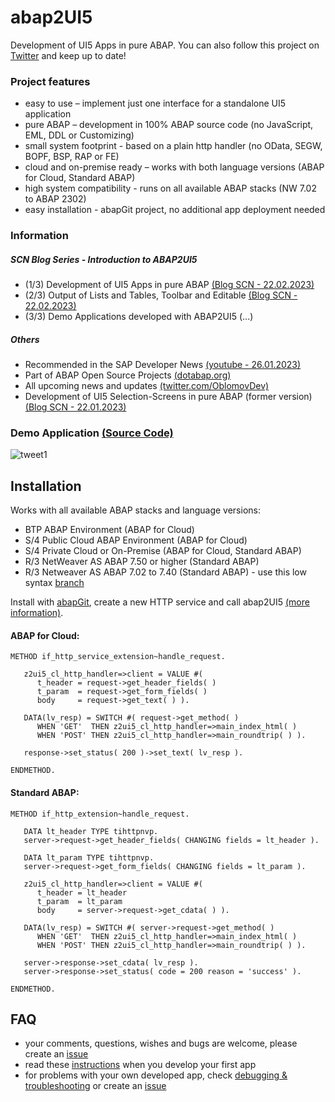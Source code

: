 # abap2UI5

Development of UI5 Apps in pure ABAP. You can also follow this project on [Twitter](https://twitter.com/OblomovDev) and keep up to date!

### Project features
* easy to use – implement just one interface for a standalone UI5 application
* pure ABAP – development in 100% ABAP source code (no JavaScript, EML, DDL or Customizing)
* small system footprint - based on a plain http handler (no OData, SEGW, BOPF, BSP, RAP or FE)
* cloud and on-premise ready – works with both language versions (ABAP for Cloud, Standard ABAP)
* high system compatibility - runs on all available ABAP stacks (NW 7.02 to ABAP 2302)
* easy installation - abapGit project, no additional app deployment needed

### Information
##### SCN Blog Series - Introduction to ABAP2UI5
* (1/3) Development of UI5 Apps in pure ABAP [(Blog SCN - 22.02.2023)](https://blogs.sap.com/2023/02/22/abap2ui5-development-of-ui5-apps-in-pure-abap-1-3/)<br>
* (2/3) Output of Lists and Tables, Toolbar and Editable [(Blog SCN - 22.02.2023)](https://blogs.sap.com/2023/02/22/abap2ui5-output-of-lists-and-tables-toolbar-and-editable-2-3/)<br>
* (3/3) Demo Applications developed with ABAP2UI5 (...)<br>

##### Others
* Recommended in the SAP Developer News [(youtube - 26.01.2023)](https://www.youtube.com/watch?v=6BDK55xYttM)
* Part of ABAP Open Source Projects [(dotabap.org)](https://dotabap.org/)
* All upcoming news and updates [(twitter.com/OblomovDev)](https://twitter.com/OblomovDev)
* Development of UI5 Selection-Screens in pure ABAP (former version) [(Blog SCN - 22.01.2023)](https://blogs.sap.com/2023/01/22/abap2ui5-project-development-of-ui5-selection-screens-in-pure-abap-no-app-deployment-or-javascript-needed/)

### Demo Application [(Source Code)](https://github.com/oblomov-dev/ABAP2UI5/blob/main/src/00/z2ui5_cl_app_demo_01.clas.abap)
![tweet1](https://user-images.githubusercontent.com/102328295/220315102-2e1e6545-ac32-4ea3-9d10-7286998304e7.gif)

## Installation
Works with all available ABAP stacks and language versions:
* BTP ABAP Environment (ABAP for Cloud)
* S/4 Public Cloud ABAP Environment (ABAP for Cloud)
* S/4 Private Cloud or On-Premise (ABAP for Cloud, Standard ABAP)
* R/3 NetWeaver AS ABAP 7.50 or higher (Standard ABAP)
* R/3 Netweaver AS ABAP 7.02 to 7.40 (Standard ABAP) - use this low syntax [branch](https://github.com/oblomov-dev/ABAP2UI5/tree/main_v702)

Install with [abapGit](https://abapgit.org), create a new HTTP service and call abap2UI5 [(more information)](https://github.com/oblomov-dev/abap2ui5/wiki).

#### ABAP for Cloud:
```abap
METHOD if_http_service_extension~handle_request.

   z2ui5_cl_http_handler=>client = VALUE #(
      t_header = request->get_header_fields( )
      t_param  = request->get_form_fields( )
      body     = request->get_text( ) ).

   DATA(lv_resp) = SWITCH #( request->get_method( )
      WHEN 'GET'  THEN z2ui5_cl_http_handler=>main_index_html( )
      WHEN 'POST' THEN z2ui5_cl_http_handler=>main_roundtrip( ) ).

   response->set_status( 200 )->set_text( lv_resp ).

ENDMETHOD.
```

#### Standard ABAP:
```abap
METHOD if_http_extension~handle_request.

   DATA lt_header TYPE tihttpnvp.
   server->request->get_header_fields( CHANGING fields = lt_header ).

   DATA lt_param TYPE tihttpnvp.
   server->request->get_form_fields( CHANGING fields = lt_param ).

   z2ui5_cl_http_handler=>client = VALUE #(
      t_header = lt_header
      t_param  = lt_param
      body     = server->request->get_cdata( ) ).

   DATA(lv_resp) = SWITCH #( server->request->get_method( )
      WHEN 'GET'  THEN z2ui5_cl_http_handler=>main_index_html( )
      WHEN 'POST' THEN z2ui5_cl_http_handler=>main_roundtrip( ) ).

   server->response->set_cdata( lv_resp ).
   server->response->set_status( code = 200 reason = 'success' ).

ENDMETHOD.
```
## FAQ
* your comments, questions, wishes and bugs are welcome, please create an [issue](https://github.com/oblomov-dev/ABAP2UI5/issues)<br>
* read these [instructions](https://github.com/oblomov-dev/ABAP2UI5/wiki/First-App) when you develop your first app<br>
* for problems with your own developed app, check [debugging & troubleshooting](https://github.com/oblomov-dev/ABAP2UI5/wiki/Debugging-&-Troubleshooting) or create an [issue](https://github.com/oblomov-dev/ABAP2UI5/issues)<br>
